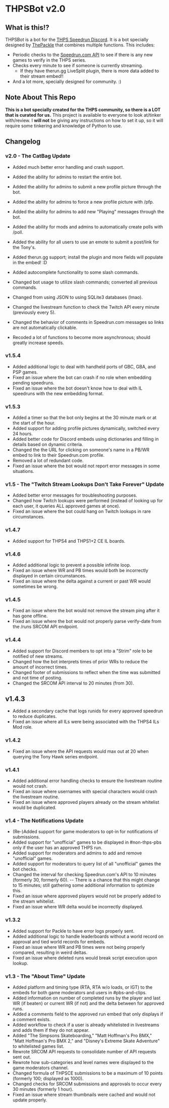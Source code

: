 # THPSBot v2.0

## What is this!?
THPSBot is a bot for the [THPS Speedrun Discord](https://thps.run/discord). It is a bot specially designed by [ThePackle](https://twitter.com/thepackle) that combines multiple functions. This includes:
* Periodic checks to the [Speedrun.com API](https://github.com/speedruncomorg/api) to see if there is any new games to verify in the THPS series.
* Checks every minute to see if someone is currently streaming.
  * If they have therun.gg LiveSplit plugin, there is more data added to their stream embed!!
* And a lot more, specially designed for community. :)

## Note About This Repo
**This is a bot specially created for the THPS community, so there is a LOT that is curated for us.** This project is available to everyone to look at/tinker with/review. I __will not__ be giving any instructions on how to set it up, so it will require some tinkering and knowledge of Python to use.

## Changelog
### v2.0 - The CatBag Update
- Added much better error handling and crash support.
- Added the ability for admins to restart the entire bot.
- Added the ability for admins to submit a new profile picture through the bot.
- Added the ability for admins to force a new profile picture with /pfp.
- Added the ability for admins to add new "Playing" messages through the bot.
- Added the ability for mods and admins to automatically create polls with /poll.
- Added the ability for all users to use an emote to submit a post/link for the Tony's.
- Added therun.gg support; install the plugin and more fields will populate in the embed! :D
- Added autocomplete functionality to some slash commands.

- Changed bot usage to utilize slash commands; converted all previous commands.
- Changed from using JSON to using SQLite3 databases (lmao).
- Changed the livestream function to check the Twitch API every minute (previously every 5).
- Changed the behavior of comments in Speedrun.com messages so links are not automatically clickable.

- Recoded a lot of functions to become more asynchronous; should greatly increase speeds.

### v1.5.4
- Added additional logic to deal with handheld ports of GBC, GBA, and PSP games.
- Fixed an issue where the bot can crash if no role when embedding pending speedruns.
- Fixed an issue where the bot doesn't know how to deal with IL speedruns with the new embedding format.

### v1.5.3
- Added a timer so that the bot only begins at the 30 minute mark or at the start of the hour.
- Added support for adding profile pictures dynamically, switched every 24 hours.
- Added better code for Discord embeds using dictionaries and filling in details based on dynamic criteria.
- Changed the the URL for clicking on someone's name in a PB/WR embed to link to their Speedrun.com profile.
- Removed a lot of redundant code.
- Fixed an issue where the bot would not report error messages in some situations.

### v1.5 - The "Twitch Stream Lookups Don't Take Forever" Update
- Added better error messages for troubleshooting purposes.
- Changed how Twitch lookups were performed (instead of looking up for each user, it queries ALL approved games at once).
- Fixed an issue where the bot could hang on Twitch lookups in rare circumstances.

### v1.4.7
- Added support for THPS4 and THPS1+2 CE IL boards.

### v1.4.6
- Added additional logic to prevent a possible infinite loop.
- Fixed an issue where WR and PB times would both be incorrectly displayed in certain circumstances.
- Fixed an issue where the delta against a current or past WR would sometimes be wrong.

### v1.4.5
- Fixed an issue where the bot would not remove the stream ping after it has gone offline.
- Fixed an issue where the bot would not properly parse verify-date from the /runs SRCOM API endpoint.

### v1.4.4
- Added support for Discord members to opt into a "Strim" role to be notified of new streams.
- Changed how the bot interprets times of prior WRs to reduce the amount of incorrect times.
- Changed footer of submissions to reflect when the time was submitted and not time of posting.
- Changed the SRCOM API interval to 20 minutes (from 30).

## v1.4.3
- Added a secondary cache that logs runids for every approved speedrun to reduce duplicates.
- Fixed an issue where all ILs were being associated with the THPS4 ILs Mod role.

### v1.4.2
- Fixed an issue where the API requests would max out at 20 when querying the Tony Hawk series endpoint.

### v1.4.1
- Added additional error handling checks to ensure the livestream routine would not crash.
- Fixed an issue where usernames with special characters would crash the livestream routine.
- Fixed an issue where approved players already on the stream whitelist would be duplicated.

### v1.4 - The Notifications Update
- (Re-)Added support for game moderators to opt-in for notifications of submissions.
- Added support for "unofficial" games to be displayed in #non-thps-pbs only if the user has an approved THPS run.
- Added support for moderators and admins to add and remove "unofficial" games.
- Added support for moderators to query list of all "unofficial" games the bot checks.
- Changed the interval for checking Speedrun.com's API to 10 minutes (formerly 30, formerly 60).
-- There is a chance that this might change to 15 minutes; still gathering some additional information to optimize this.
- Fixed an issue where approved players would not be properly added to the stream whitelist.
- Fixed an issue where WR delta would be incorrectly displayed.

### v1.3.2
- Added support for Packle to have error logs properly sent.
- Added additional logic to handle leaderboards without a world record on approval and tied world records for embeds.
- Fixed an issue where WR and PB times were not being properly compared, resulting in weird deltas.
- Fixed an issue where deleted runs would break script execution upon lookup.

### v1.3 - The "About Time" Update
- Added platform and timing type (RTA, RTA w/o loads, or IGT) to the embeds for both game moderators and users in #pbs-and-clips.
- Added information on number of completed runs by the player and last WR (if beaten) or current WR (if not) and the delta between for approved runs.
- Added a comments field to the approved run embed that only displays if a comment exists.
- Added workflow to check if a user is already whitelisted in livestreams and adds them if they do not appear.
- Added "The Simpsons Skateboarding," "Matt Hoffman's Pro BMX," "Matt Hoffman's Pro BMX 2," and "Disney's Extreme Skate Adventure" to whitelisted games list.
- Rewrote SRCOM API requests to consolidate number of API requests sent out.
- Rewrote how sub-categories and level names were displayed to the game moderators channel.
- Changed formula of THPSCE submissions to be a maximum of 10 points (formerly 100; displayed as 1000).
- Changed checks for SRCOM submissions and approvals to occur every 30 minutes (formerly 1 hour).
- Fixed an issue where stream thumbnails were cached and would not update properly.
